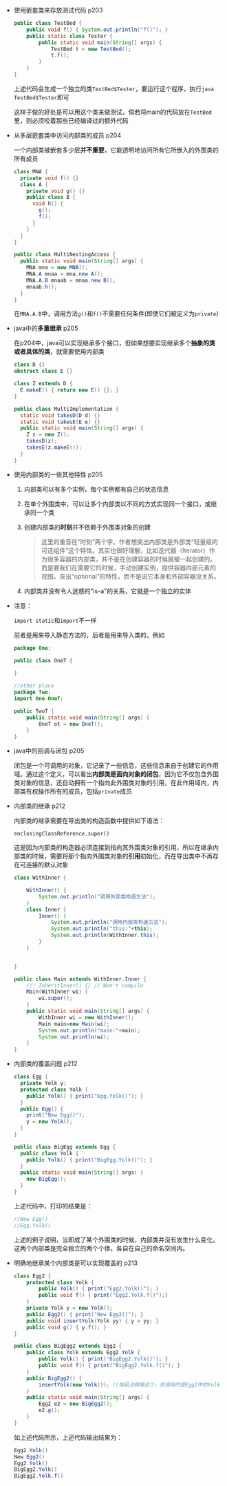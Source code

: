 - 使用嵌套类来存放测试代码 p203

  ```java
  public class TestBed {
      public void f() { System.out.println("f()"); }
      public static class Tester {
          public static void main(String[] args) {
              TestBed t = new TestBed();
              t.f();
          }
      }
  }
  ```

  上述代码会生成一个独立的类`TestBed$Tester`，要运行这个程序，执行`java TestBed$Tester`即可

  这样子做的好处是可以用这个类来做测试，倘若将main的代码放在`TestBed`里，则必须咬着那些已经编译过的额外代码

- 从多层嵌套类中访问内部类的成员 p204

  一个内部类被嵌套多少层**并不重要**，它能透明地访问所有它所嵌入的外围类的所有成员

  ```java
  class MNA {
    private void f() {}
    class A {
      private void g() {}
      public class B {
        void h() {
          g();
          f();
        }
      }
    }
  }  
  
  public class MultiNestingAccess {
    public static void main(String[] args) {
      MNA mna = new MNA();
      MNA.A mnaa = mna.new A();
      MNA.A.B mnaab = mnaa.new B();
      mnaab.h();
    }
  }
  ```

  在`MNA.A.B`中，调用方法`g()`和`f()`不需要任何条件(即使它们被定义为`private`)

- java中的**多重继承** p205

  在p204中，java可以实现继承多个接口，但如果想要实现继承多个**抽象的类或者具体的类**，就需要使用内部类

  ```java
  class D {}
  abstract class E {}
  
  class Z extends D {
    E makeE() { return new E() {}; }
  }
  
  public class MultiImplementation {
    static void takesD(D d) {}
    static void takesE(E e) {}
    public static void main(String[] args) {
      Z z = new Z();
      takesD(z);
      takesE(z.makeE());
    }
  }
  ```

- 使用内部类的一些其他特性 p205

  1. 内部类可以有多个实例，每个实例都有自己的状态信息

  2. 在单个外围类中，可以让多个内部类以不同的方式实现同一个接口，或继承同一个类

  3. 创建内部类的**时刻**并不依赖于外围类对象的创建

     > 这里的重音在“时刻”两个字。作者想突出内部类是外部类“轻量级的可选组件”这个特性。其实也很好理解，比如迭代器（Iterator）作为很多容器的内部类，并不是在创建容器的时候就被一起创建的。而是要我们在需要它的时候，手动创建实例，提供容器内部元素的视图。突出“optional”的特性，而不是说它本身和外部容器没关系。

  4. 内部类并没有令人迷惑的"is-a"的关系，它就是一个独立的实体

- 注意：

  `import static`和`import`不一样

  前者是用来导入静态方法的，后者是用来导入类的，例如

  ```java
  package One;
  
  public class OneT {
      
  }
  
  //other place
  package Two;
  import One.OneT;
  
  public TwoT {
      public static void main(String[] args) {
          OneT ot = new OneT();
      }
  }
  ```
  
- java中的回调与闭包 p205

  闭包是一个可调用的对象，它记录了一些信息，这些信息来自于创建它的作用域。通过这个定义，可以看出**内部类是面向对象的闭包**，因为它不仅包含外围类对象的信息，还自动拥有一个指向此外围类对象的引用，在此作用域内，内部类有权操作所有的成员，包括`private`成员

- 内部类的继承 p212

  内部类的继承需要在导出类的构造函数中提供如下语法：

  `enclosingClassReference.super()`

  这是因为内部类的构造器必须连接到指向其外围类对象的引用，所以在继承内部类的时候，需要将那个指向外围类对象的**引用**初始化，而在导出类中不再存在可连接的默认对象

  ```java
  class WithInner {
  
      WithInner() {
          System.out.println("调用外部类构造方法");
      }
      class Inner {
          Inner() {
              System.out.println("调用内部类构造方法");
              System.out.println("this:"+this);
              System.out.println(WithInner.this);
          }
      }
  
  
  }
  
  public class Main extends WithInner.Inner {
      //! InheritInner() {} // Won't compile
      Main(WithInner wi) {
          wi.super();
      }
      public static void main(String[] args) {
          WithInner wi = new WithInner();
          Main main=new Main(wi);
          System.out.println("main:"+main);
          System.out.println(wi);
      }
  }
  ```

- 内部类的覆盖问题 p212

  ```java
  class Egg {
    private Yolk y;
    protected class Yolk {
      public Yolk() { print("Egg.Yolk()"); }
    }
    public Egg() {
      print("New Egg()");
      y = new Yolk();
    }
  }  
  
  public class BigEgg extends Egg {
    public class Yolk {
      public Yolk() { print("BigEgg.Yolk()"); }
    }
    public static void main(String[] args) {
      new BigEgg();
    }
  }
  ```

  上述代码中，打印的结果是：

  ```java
  //New Egg()
  //Egg.Yolk()
  ```

  上述的例子说明，当即成了某个外围类的时候，内部类并没有发生什么变化，这两个内部类是完全独立的两个个体，各自在自己的命名空间内。

- 明确地继承某个内部类是可以实现覆盖的 p213

  ```java
  class Egg2 {
      protected class Yolk {
          public Yolk() { print("Egg2.Yolk()"); }
          public void f() { print("Egg2.Yolk.f()");}
      }
      private Yolk y = new Yolk();
      public Egg2() { print("New Egg2()"); }
      public void insertYolk(Yolk yy) { y = yy; }
      public void g() { y.f(); }
  }
  
  public class BigEgg2 extends Egg2 {
      public class Yolk extends Egg2.Yolk {
          public Yolk() { print("BigEgg2.Yolk()"); }
          public void f() { print("BigEgg2.Yolk.f()"); }
      }
      public BigEgg2() {
          insertYolk(new Yolk()); //倘若注释掉这个，则调用的是Egg2中的Yolk中的f()方法
      }
      public static void main(String[] args) {
          Egg2 e2 = new BigEgg2();
          e2.g();
      }
  }
  ```

  如上述代码所示，上述代码输出结果为：

  ```java
  Egg2.Yolk()
  New Egg2()
  Egg2.Yolk()
  BigEgg2.Yolk()
  BigEgg2.Yolk.f()
  ```

  